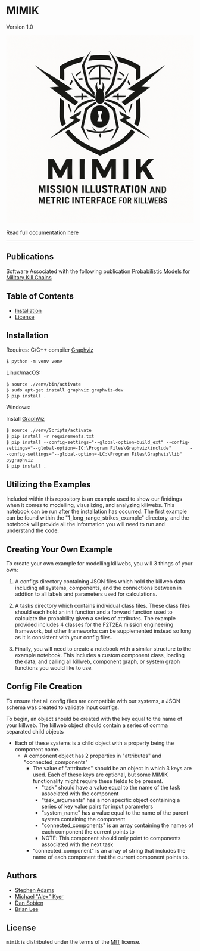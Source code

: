 # MIMIK

Version 1.0

![MIMIK Logo](resources/logo.png)

Read full documentation [here](https://vtnsi.github.io/mimik/index.html "Documentation at vtnsi.github.io")

-----

## Publications

Software Associated with the following publication [Probabilistic Models for Military Kill Chains](https://www.mdpi.com/2079-8954/13/10/924)

## Table of Contents

- [Installation](#installation)
- [License](#license)

## Installation

Requires:
    C/C++ compiler
    [Graphviz](https://www.graphviz.org/)

```
$ python -m venv venv
```

Linux/macOS:

```
$ source ./venv/bin/activate
$ sudo apt-get install graphviz graphviz-dev
$ pip install .
```

Windows:

Install [GraphViz]([Graphviz](https://www.graphviz.org/))

```
$ source ./venv/Scripts/activate
$ pip install -r requirements.txt
$ pip install --config-settings="--global-option=build_ext" --config-settings="--global-option=-IC:\Program Files\Graphviz\include"       --config-settings="--global-option=-LC:\Program Files\Graphviz\lib" pygraphviz
$ pip install .
```

## Utilizing the Examples

Included within this repository is an example used to show our finidings when it comes to modelling, visualizing, and analyzing killwebs.
This notebook can be run after the installation has occurred. The first example can be found within the "1_long_range_strikes_example" directory, and the notebook will provide all the information you will need to run and understand the code.

## Creating Your Own Example

To create your own example for modelling killwebs, you will 3 things of your own:
1. A configs directory containing JSON files which hold the killweb data including all systems, components, and the connections between in addtion to all labels and parameters used for calculations.

2. A tasks directory which contains individual class files. These class files should each hold an init function and a forward function used to calculate the probability given a series of attributes. The example provided includes 4 classes for the F2T2EA mission engineering framework, but other frameworks can be supplemented instead so long as it is consistent with your config files.

3. Finally, you will need to create a notebook with a similar structure to the example notebook. This includes a custom component class, loading the data, and calling all killweb, component graph, or system graph functions you would like to use.

## Config File Creation

To ensure that all config files are compatible with our systems, a JSON schema was created to validate input configs.

To begin, an object should be created with the key equal to the name of your killweb.
The killweb object should contain a series of comma separated child objects

* Each of these systems is a child object with a property being the component name.
    * A component object has 2 properties in "attributes" and "connected_components"
        * The value of "attributes" should be an object in which 3 keys are used. Each of these keys are optional, but some MIMIK functionality might require these fields to be present.
            * "task" should have a value equal to the name of the task associated with the component
            * "task_arguments" has a non specific object containing a series of key value pairs for input parameters
            * "system_name" has a value equal to the name of the parent system containing the component
            * "connected_components" is an array containing the names of each component the current points to
            * NOTE: This component should only point to components associated with the next task
        * "connected_component" is an array of string that includes the name of each component that the current component points to.

## Authors

* [Stephen Adams](https://nationalsecurity.vt.edu/personnel-directory/adams-stephen.html)
* [Michael "Alex" Kyer](https://nationalsecurity.vt.edu/personnel-directory/kyer-alex.html)
* [Dan Sobien](https://nationalsecurity.vt.edu/personnel-directory/sobien-daniel.html)
* [Brian Lee](https://nationalsecurity.vt.edu/personnel-directory/lee-brian.html)

## License

`mimik` is distributed under the terms of the [MIT](https://spdx.org/licenses/MIT.html) license.
